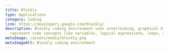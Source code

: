 ```yaml
---
title: Blockly
type: Applications
category: Coding
link: https://developers.google.com/blockly/
description: Blockly coding environment uses interlocking, graphical blocks to
  represent code concepts like variables, logical expressions, loops, and more.
metaImage: /assets/media/blockly.png
metaImageAlt: Blockly coding environment
---
```

